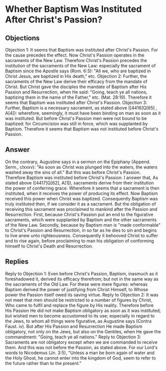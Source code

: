 # Whether Baptism Was Instituted After Christ's Passion?
## Objections
Objection 1: It seems that Baptism was instituted after Christ's Passion. For the cause precedes the effect. Now Christ's Passion operates in the sacraments of the New Law. Therefore Christ's Passion precedes the institution of the sacraments of the New Law: especially the sacrament of Baptism since the Apostle says (Rom. 6:3): "All we, who are baptized in Christ Jesus, are baptized in His death," etc.
Objection 2: Further, the sacraments of the New Law derive their efficacy from the mandate of Christ. But Christ gave the disciples the mandate of Baptism after His Passion and Resurrection, when He said: "Going, teach ye all nations, baptizing them in the name of the Father," etc. (Mat. 28:19). Therefore it seems that Baptism was instituted after Christ's Passion.
Objection 3: Further, Baptism is a necessary sacrament, as stated above ([4416]Q[65] , A[4]): wherefore, seemingly, it must have been binding on man as soon as it was instituted. But before Christ's Passion men were not bound to be baptized: for Circumcision was still in force, which was supplanted by Baptism. Therefore it seems that Baptism was not instituted before Christ's Passion.
## Answer
On the contrary, Augustine says in a sermon on the Epiphany (Append. Serm., clxxxv): "As soon as Christ was plunged into the waters, the waters washed away the sins of all." But this was before Christ's Passion. Therefore Baptism was instituted before Christ's Passion.
I answer that, As stated above ([4417]Q[62], A[1]), sacraments derive from their institution the power of conferring grace. Wherefore it seems that a sacrament is then instituted, when it receives the power of producing its effect. Now Baptism received this power when Christ was baptized. Consequently Baptism was truly instituted then, if we consider it as a sacrament. But the obligation of receiving this sacrament was proclaimed to mankind after the Passion and Resurrection. First, because Christ's Passion put an end to the figurative sacraments, which were supplanted by Baptism and the other sacraments of the New Law. Secondly, because by Baptism man is "made conformable" to Christ's Passion and Resurrection, in so far as he dies to sin and begins to live anew unto righteousness. Consequently it behooved Christ to suffer and to rise again, before proclaiming to man his obligation of conforming himself to Christ's Death and Resurrection.
## Replies
Reply to Objection 1: Even before Christ's Passion, Baptism, inasmuch as it foreshadowed it, derived its efficacy therefrom; but not in the same way as the sacraments of the Old Law. For these were mere figures: whereas Baptism derived the power of justifying from Christ Himself, to Whose power the Passion itself owed its saving virtue.
Reply to Objection 2: It was not meet that men should be restricted to a number of figures by Christ, Who came to fulfil and replace the figure by His reality. Therefore before His Passion He did not make Baptism obligatory as soon as it was instituted; but wished men to become accustomed to its use; especially in regard to the Jews, to whom all things were figurative, as Augustine says (Contra Faust. iv). But after His Passion and Resurrection He made Baptism obligatory, not only on the Jews, but also on the Gentiles, when He gave the commandment: "Going, teach ye all nations."
Reply to Objection 3: Sacraments are not obligatory except when we are commanded to receive them. And this was not before the Passion, as stated above. For our Lord's words to Nicodemus (Jn. 3:5), "Unless a man be born again of water and the Holy Ghost, he cannot enter into the kingdom of God, seem to refer to the future rather than to the present."